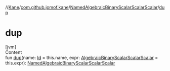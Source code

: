 //[Kane](../../index.md)/[com.github.jomof.kane](../index.md)/[NamedAlgebraicBinaryScalarScalarScalar](index.md)/[dup](dup.md)



# dup  
[jvm]  
Content  
fun [dup](dup.md)(name: [Id](../../com.github.jomof.kane.impl/index.md#%5Bcom.github.jomof.kane.impl%2FId%2F%2F%2FPointingToDeclaration%2F%5D%2FClasslikes%2F-2004631606) = this.name, expr: [AlgebraicBinaryScalarScalarScalar](../-algebraic-binary-scalar-scalar-scalar/index.md) = this.expr): [NamedAlgebraicBinaryScalarScalarScalar](index.md)  



